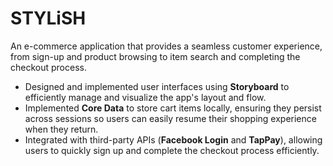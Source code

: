 # STYLiSH
An e-commerce application that provides a seamless customer experience, from sign-up and product browsing to item search and completing the checkout process.
- Designed and implemented user interfaces using **Storyboard** to efficiently manage and visualize the app's layout and flow.
- Implemented **Core Data** to store cart items locally, ensuring they persist across sessions so users can easily resume their shopping experience when they return.
- Integrated with third-party APIs (**Facebook Login** and **TapPay**), allowing users to quickly sign up and complete the checkout process efficiently.
